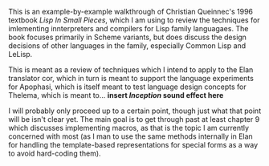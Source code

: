 This is an example-by-example walkthrough of Christian Queinnec's 1996 textbook _Lisp In Small Pieces_, which I am using to review the techniques for imlementing innterpreters and compilers for Lisp family languagaes. The book focuses primarily in Scheme variants, but does discuss the design decisions of other languages in the family, especially Common Lisp and LeLisp.

This is meant as a review of techniques which I intend to apply to the Elan translator cor, which in turn is meant to support the language experiments for Apophasi, which is itself meant to test language design concepts for Thelema, which is meant to... **insert _Inception_ sound effect here**

I will probably only proceed up to a certain point, though just what that point will be isn't clear yet. The main goal is to get through past at least chapter 9 which discusses implementing macros, as that is the topic I am currently concerned with most (as I man to use the same methods internally in Elan for handling the template-based representations for special forms as a way to avoid hard-coding them).

